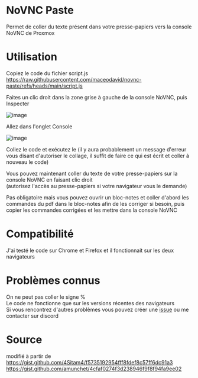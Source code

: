 # NoVNC Paste
Permet de coller du texte présent dans votre presse-papiers vers la console NoVNC de Proxmox

# Utilisation
Copiez le code du fichier script.js  
https://raw.githubusercontent.com/maceodavid/novnc-paste/refs/heads/main/script.js  
  
Faites un clic droit dans la zone grise à gauche de la console NoVNC, puis Inspecter  
  
![image](https://github.com/user-attachments/assets/0f1528ec-a16c-4ea6-8b56-b64f1d963473) 
  
Allez dans l'onglet Console  
  
![image](https://github.com/user-attachments/assets/adccb0c9-bf24-4269-8347-0f6ad00aa588)  
  
Collez le code et exécutez le (il y aura probablement un message d'erreur vous disant d'autoriser le collage, il suffit de faire ce qui est écrit et coller à nouveau le code)  
  
Vous pouvez maintenant coller du texte de votre presse-papiers sur la console NoVNC en faisant clic droit  
(autorisez l'accès au presse-papiers si votre navigateur vous le demande)  
  
Pas obligatoire mais vous pouvez ouvrir un bloc-notes et coller d'abord les commandes du pdf dans le bloc-notes afin de les corriger si besoin, puis copier les commandes corrigées et les mettre dans la console NoVNC

# Compatibilité
J'ai testé le code sur Chrome et Firefox et il fonctionnait sur les deux navigateurs

# Problèmes connus
On ne peut pas coller le signe %  
Le code ne fonctionne que sur les versions récentes des navigateurs  
Si vous rencontrez d'autres problèmes vous pouvez créer une [issue](https://github.com/maceodavid/novnc-paste/issues) ou me contacter sur discord  

# Source
modifié à partir de  
https://gist.github.com/4Sitam4/f5735192954fff8fdef8c57ff6dc91a3  
https://gist.github.com/amunchet/4cfaf0274f3d238946f9f8f94fa9ee02
